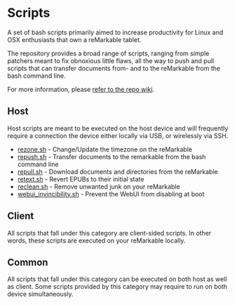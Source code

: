 # Scripts

A set of bash scripts primarily aimed to increase productivity for Linux and OSX enthusiasts that own a reMarkable tablet.

The repository provides a broad range of scripts, ranging from simple patchers meant to fix obnoxious little flaws, all the way to push and pull scripts that can transfer documents from- and to the reMarkable from the bash command line.

For more information, please [refer to the repo wiki](https://github.com/reHackable/scripts/wiki).

## Host
Host scripts are meant to be executed on the host device and will frequently require a connection the device either locally via USB, or wirelessly via SSH.

- [rezone.sh](https://github.com/reHackable/scripts/wiki/rezone.sh) - Change/Update the timezone on the reMarkable
- [repush.sh](https://github.com/reHackable/scripts/wiki/repush.sh) - Transfer documents to the remarkable from the bash command line
- [repull.sh](https://github.com/reHackable/scripts/wiki/repull.sh) - Download documents and directories from the reMarkable
- [retext.sh](https://github.com/reHackable/scripts/wiki/retext.sh) - Revert EPUBs to their initial state
- [reclean.sh](https://github.com/reHackable/scripts/wiki/reclean.sh) - Remove unwanted junk on your reMarkable
- [webui_invincibility.sh](https://github.com/reHackable/scripts/wiki/webui_invincibility.sh) - Prevent the WebUI from disabling at boot

## Client
All scripts that fall under this category are client-sided scripts. In other words, these scripts
are executed on your reMarkable locally.

## Common
All scripts that fall under this category can be executed on both host as well as client. Some scripts
provided by this category may require to run on both device simultaneously.
